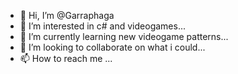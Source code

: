 - 👋 Hi, I’m @Garraphaga
- 👀 I’m interested in c# and videogames...
- 🌱 I’m currently learning new videogame patterns...
- 💞️ I’m looking to collaborate on what i could...
- 📫 How to reach me ...

<!---
Garraphaga/Garraphaga is a ✨ special ✨ repository because its `README.md` (this file) appears on your GitHub profile.
You can click the Preview link to take a look at your changes.
--->
